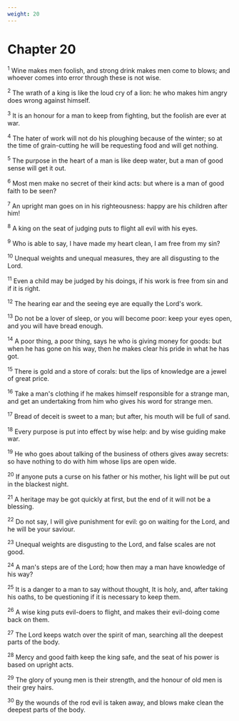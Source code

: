 ```yaml
---
weight: 20
---
```


# Chapter 20

<sup>1</sup> Wine makes men foolish, and strong drink makes men come to blows; and whoever comes into error through these is not wise. 

<sup>2</sup> The wrath of a king is like the loud cry of a lion: he who makes him angry does wrong against himself. 

<sup>3</sup> It is an honour for a man to keep from fighting, but the foolish are ever at war. 

<sup>4</sup> The hater of work will not do his ploughing because of the winter; so at the time of grain-cutting he will be requesting food and will get nothing. 

<sup>5</sup> The purpose in the heart of a man is like deep water, but a man of good sense will get it out. 

<sup>6</sup> Most men make no secret of their kind acts: but where is a man of good faith to be seen? 

<sup>7</sup> An upright man goes on in his righteousness: happy are his children after him! 

<sup>8</sup> A king on the seat of judging puts to flight all evil with his eyes. 

<sup>9</sup> Who is able to say, I have made my heart clean, I am free from my sin? 

<sup>10</sup> Unequal weights and unequal measures, they are all disgusting to the Lord. 

<sup>11</sup> Even a child may be judged by his doings, if his work is free from sin and if it is right. 

<sup>12</sup> The hearing ear and the seeing eye are equally the Lord's work. 

<sup>13</sup> Do not be a lover of sleep, or you will become poor: keep your eyes open, and you will have bread enough. 

<sup>14</sup> A poor thing, a poor thing, says he who is giving money for goods: but when he has gone on his way, then he makes clear his pride in what he has got. 

<sup>15</sup> There is gold and a store of corals: but the lips of knowledge are a jewel of great price. 

<sup>16</sup> Take a man's clothing if he makes himself responsible for a strange man, and get an undertaking from him who gives his word for strange men. 

<sup>17</sup> Bread of deceit is sweet to a man; but after, his mouth will be full of sand. 

<sup>18</sup> Every purpose is put into effect by wise help: and by wise guiding make war. 

<sup>19</sup> He who goes about talking of the business of others gives away secrets: so have nothing to do with him whose lips are open wide. 

<sup>20</sup> If anyone puts a curse on his father or his mother, his light will be put out in the blackest night. 

<sup>21</sup> A heritage may be got quickly at first, but the end of it will not be a blessing. 

<sup>22</sup> Do not say, I will give punishment for evil: go on waiting for the Lord, and he will be your saviour. 

<sup>23</sup> Unequal weights are disgusting to the Lord, and false scales are not good. 

<sup>24</sup> A man's steps are of the Lord; how then may a man have knowledge of his way? 

<sup>25</sup> It is a danger to a man to say without thought, It is holy, and, after taking his oaths, to be questioning if it is necessary to keep them. 

<sup>26</sup> A wise king puts evil-doers to flight, and makes their evil-doing come back on them. 

<sup>27</sup> The Lord keeps watch over the spirit of man, searching all the deepest parts of the body. 

<sup>28</sup> Mercy and good faith keep the king safe, and the seat of his power is based on upright acts. 

<sup>29</sup> The glory of young men is their strength, and the honour of old men is their grey hairs. 

<sup>30</sup> By the wounds of the rod evil is taken away, and blows make clean the deepest parts of the body. 


